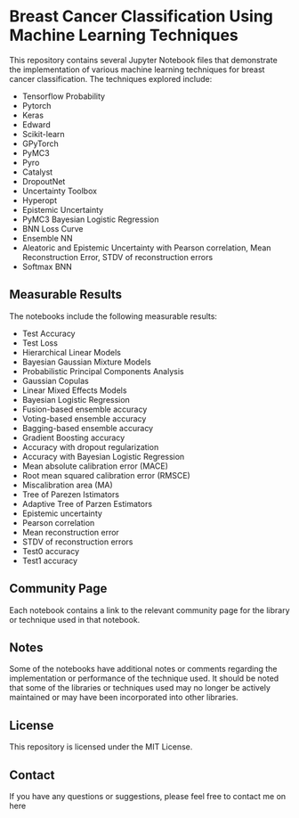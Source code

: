# Breast Cancer Classification Using Machine Learning Techniques

This repository contains several Jupyter Notebook files that demonstrate the implementation of various machine learning techniques for breast cancer classification. The techniques explored include:

* Tensorflow Probability
* Pytorch
* Keras
* Edward
* Scikit-learn
* GPyTorch
* PyMC3
* Pyro
* Catalyst
* DropoutNet
* Uncertainty Toolbox
* Hyperopt
* Epistemic Uncertainty
* PyMC3 Bayesian Logistic Regression
* BNN Loss Curve
* Ensemble NN
* Aleatoric and Epistemic Uncertainty with Pearson correlation, Mean Reconstruction Error, STDV of reconstruction errors
* Softmax BNN

## Measurable Results

The notebooks include the following measurable results:

* Test Accuracy
* Test Loss
* Hierarchical Linear Models
* Bayesian Gaussian Mixture Models
* Probabilistic Principal Components Analysis
* Gaussian Copulas
* Linear Mixed Effects Models
* Bayesian Logistic Regression
* Fusion-based ensemble accuracy
* Voting-based ensemble accuracy
* Bagging-based ensemble accuracy
* Gradient Boosting accuracy
* Accuracy with dropout regularization
* Accuracy with Bayesian Logistic Regression
* Mean absolute calibration error (MACE)
* Root mean squared calibration error (RMSCE)
* Miscalibration area (MA)
* Tree of Parezen Istimators
* Adaptive Tree of Parzen Estimators
* Epistemic uncertainty
* Pearson correlation
* Mean reconstruction error
* STDV of reconstruction errors
* Test0 accuracy
* Test1 accuracy

## Community Page

Each notebook contains a link to the relevant community page for the library or technique used in that notebook.

## Notes

Some of the notebooks have additional notes or comments regarding the implementation or performance of the technique used. It should be noted that some of the libraries or techniques used may no longer be actively maintained or may have been incorporated into other libraries.

## License

This repository is licensed under the MIT License.

## Contact

If you have any questions or suggestions, please feel free to contact me on here
